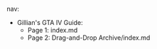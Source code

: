 nav:
  - Gillian's GTA IV Guide:
    - Page 1: index.md
    - Page 2: Drag-and-Drop Archive/index.md